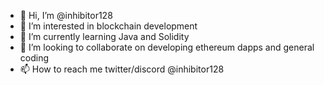 - 👋 Hi, I’m @inhibitor128
- 👀 I’m interested in blockchain development
- 🌱 I’m currently learning Java and Solidity
- 💞️ I’m looking to collaborate on developing ethereum dapps and general coding 
- 📫 How to reach me twitter/discord @inhibitor128

<!---
inhibitor128/inhibitor128 is a ✨ special ✨ repository because its `README.md` (this file) appears on your GitHub profile.
You can click the Preview link to take a look at your changes.
--->
